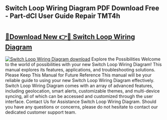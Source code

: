 ## Switch Loop Wiring Diagram PDF Download Free - Part-dCI User Guide Repair TMT4h

# <h2><a href="http://dft8z0.blite.top/?on=Switch+Loop+Wiring+Diagram">🔗Download New 👉🔴 Switch Loop Wiring Diagram</a></h2>

[![Switch Loop Wiring Diagram download](https://i.imgur.com/lujVjoI.png)](http://dft8z0.blite.top/?on=Switch+Loop+Wiring+Diagram)
Explore the Possibilities Welcome to the world of possibilities with your new Switch Loop Wiring Diagram! This manual explores its features, applications, and troubleshooting solutions. Please Keep This Manual for Future Reference This manual will be your reliable guide to using your new Switch Loop Wiring Diagram effectively. Switch Loop Wiring Diagram comes with an array of advanced features, including geolocation, smart alerts, customizable themes, and multi-device syncing, all of which can be accessed and customized through the user interface. Contact Us for Assistance Switch Loop Wiring Diagram. Should you have any questions or concerns, please do not hesitate to contact our dedicated customer support team.
